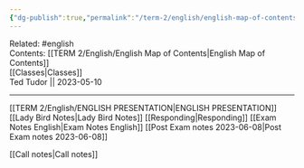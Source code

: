 ```yaml
---
{"dg-publish":true,"permalink":"/term-2/english/english-map-of-contents/"}
---
```


Related: #english  
Contents: [[TERM 2/English/English Map of Contents\|English Map of Contents]]  
[[Classes\|Classes]]  
Ted Tudor || 2023-05-10
***
[[TERM 2/English/ENGLISH PRESENTATION\|ENGLISH PRESENTATION]]
[[Lady Bird Notes\|Lady Bird Notes]]
[[Responding\|Responding]]
[[Exam Notes English\|Exam Notes English]]
[[Post Exam notes 2023-06-08\|Post Exam notes 2023-06-08]]

[[Call notes\|Call notes]]
